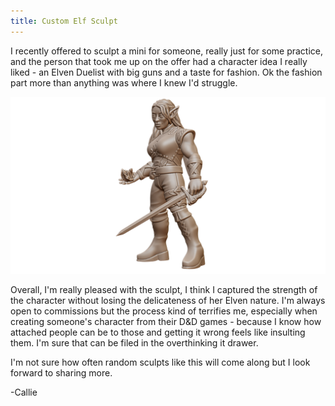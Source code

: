 ```yaml
---
title: Custom Elf Sculpt
---
```


I recently offered to sculpt a mini for someone, really just for some practice, and the person that took me up on the offer had a character idea I really liked - an Elven Duelist with big guns and a taste for fashion. Ok the fashion part more than anything was where I knew I'd struggle.

![](/images/blog/2024/elf-lady.png)

<!-- more -->

Overall, I'm really pleased with the sculpt, I think I captured the strength of the character without losing the delicateness of her Elven nature. I'm always open to commissions but the process kind of terrifies me, especially when creating someone's character from their D&D games - because I know how attached people can be to those and getting it wrong feels like insulting them. I'm sure that can be filed in the overthinking it drawer.

I'm not sure how often random sculpts like this will come along but I look forward to sharing more.

-Callie